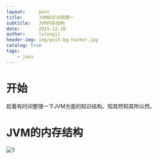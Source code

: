 ```yaml
---
layout:     post
title:      JVM知识点梳理一
subtitle:   JVM内存结构
date:       2015-12-10
author:     lulongji
header-img: img/post-bg-hacker.jpg
catalog: true
tags:
    - java
---
```


# 开始

趁着有时间整理一下JVM方面的知识结构，知其然知其所以然。

# JVM的内存结构

![1](https://raw.githubusercontent.com/lulongji/lulongji.github.io/master/imgs/jvm/JVM-SGA.png)